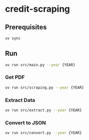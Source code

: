# credit-scraping

## Prerequisites

```sh
uv sync
```

## Run

```sh
uv run src/main.py --year {YEAR}
```

### Get PDF

```sh
uv run src/scraping.py --year {YEAR}
```

### Extract Data

```sh
uv run src/extract.py --year {YEAR}
```

### Convert to JSON

```sh
uv run src/convert.py --year {YEAR}
```

